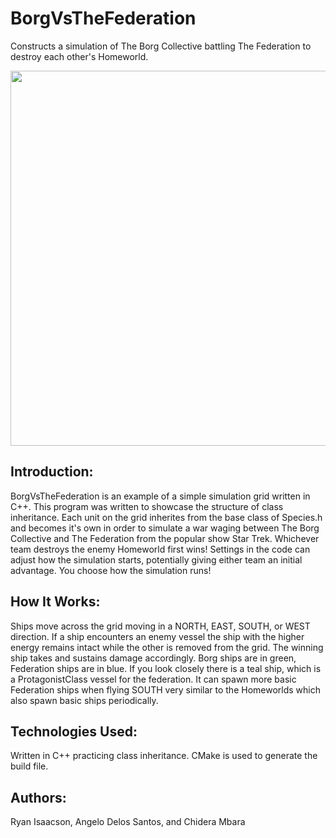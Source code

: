 # BorgVsTheFederation
Constructs a simulation of The Borg Collective battling The Federation to destroy each other's Homeworld.

<img src="res/readMeContent/BVFgif.gif" width="550" height="600"/>

## Introduction:
BorgVsTheFederation is an example of a simple simulation grid written in C++. This program was written to showcase the structure of class inheritance. Each unit on the grid inherites from the base class of Species.h and becomes it's own in order to simulate a war waging between The Borg Collective and The Federation from the popular show Star Trek. Whichever team destroys the enemy Homeworld first wins! Settings in the code can adjust how the simulation starts, potentially giving either team an initial advantage. You choose how the simulation runs!

## How It Works:
Ships move across the grid moving in a NORTH, EAST, SOUTH, or WEST direction. If a ship encounters an enemy vessel the ship with the higher energy remains intact while the other is removed from the grid. The winning ship takes and sustains damage accordingly. Borg ships are in green, Federation ships are in blue. If you look closely there is a teal ship, which is a ProtagonistClass vessel for the federation. It can spawn more basic Federation ships when flying SOUTH very similar to the Homeworlds which also spawn basic ships periodically.

## Technologies Used:
Written in C++ practicing class inheritance. CMake is used to generate the build file.

## Authors:
Ryan Isaacson, Angelo Delos Santos, and Chidera Mbara
